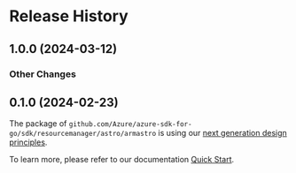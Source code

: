 # Release History

## 1.0.0 (2024-03-12)
### Other Changes


## 0.1.0 (2024-02-23)

The package of `github.com/Azure/azure-sdk-for-go/sdk/resourcemanager/astro/armastro` is using our [next generation design principles](https://azure.github.io/azure-sdk/general_introduction.html).

To learn more, please refer to our documentation [Quick Start](https://aka.ms/azsdk/go/mgmt).